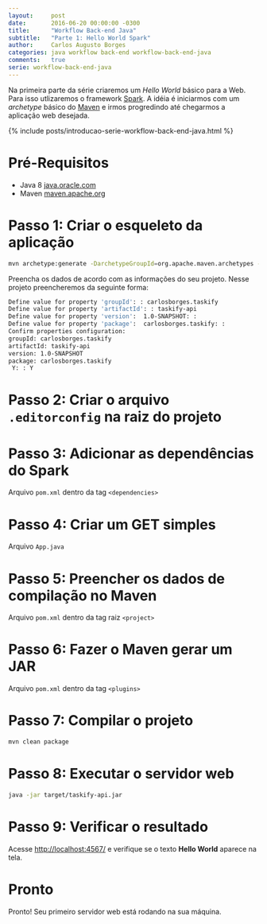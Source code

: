 ```yaml
---
layout:     post
date:       2016-06-20 00:00:00 -0300
title:      "Workflow Back-end Java"
subtitle:   "Parte 1: Hello World Spark"
author:     Carlos Augusto Borges
categories: java workflow back-end workflow-back-end-java
comments:   true
serie: workflow-back-end-java
---
```


Na primeira parte da série criaremos um *Hello World* básico para a Web. Para isso utlizaremos o framework [Spark][spark-java]. A idéia é iniciarmos com um *archetype* básico do [Maven][maven] e irmos progredindo até chegarmos a aplicação web desejada.

{% include posts/introducao-serie-workflow-back-end-java.html %}

# Pré-Requisitos

* Java 8 [java.oracle.com][java]
* Maven [maven.apache.org][maven]

# Passo 1: Criar o esqueleto da aplicação

```bash
mvn archetype:generate -DarchetypeGroupId=org.apache.maven.archetypes -DarchetypeArtifactId=maven-archetype-quickstart
```



Preencha os dados de acordo com as informações do seu projeto. Nesse projeto preencheremos da seguinte forma:

```bash
Define value for property 'groupId': : carlosborges.taskify
Define value for property 'artifactId': : taskify-api    
Define value for property 'version':  1.0-SNAPSHOT: :
Define value for property 'package':  carlosborges.taskify: :
Confirm properties configuration:
groupId: carlosborges.taskify
artifactId: taskify-api
version: 1.0-SNAPSHOT
package: carlosborges.taskify
 Y: : Y
```

# Passo 2: Criar o arquivo `.editorconfig` na raiz do projeto


<code
    data-gist-id="b1014ede537693c09d4d2215221433a2"
    data-gist-file=".editorconfig"></code>

# Passo 3: Adicionar as dependências do Spark

Arquivo `pom.xml` dentro da tag `<dependencies>`

<code
    data-gist-id="b1014ede537693c09d4d2215221433a2"
    data-gist-file="pom.xml"
    data-gist-line="24-33"></code>
<!--data-gist-highlight-line="24-33"-->

# Passo 4: Criar um GET simples

Arquivo `App.java`

<code
    data-gist-id="b1014ede537693c09d4d2215221433a2"
    data-gist-file="App.java"></code>

# Passo 5: Preencher os dados de compilação no Maven

Arquivo `pom.xml` dentro da tag raiz `<project>`

<code
    data-gist-id="b1014ede537693c09d4d2215221433a2"
    data-gist-file="pom.xml"
    data-gist-line="38-46"></code>


# Passo 6: Fazer o Maven gerar um JAR

Arquivo `pom.xml` dentro da tag `<plugins>`

<code
    data-gist-id="b1014ede537693c09d4d2215221433a2"
    data-gist-file="pom.xml"
    data-gist-line="47-69"></code>

# Passo 7: Compilar o projeto

```bash
mvn clean package
```

# Passo 8: Executar o servidor web

```bash
java -jar target/taskify-api.jar
```

# Passo 9: Verificar o resultado

Acesse [http://localhost:4567/][localhost] e verifique se o texto **Hello World** aparece na tela.

# Pronto

Pronto! Seu primeiro servidor web está rodando na sua máquina.

[java]:                 http://java.oracle.com
[maven]:                http://maven.apache.org/
[heroku-toolbelt]:      https://toolbelt.heroku.com/
[spark-java]:           http://sparkjava.com/
[github]:               http://github.com/
[git]:                  https://git-scm.com/
[heroku]:               http://heroku.com/
[travisci]:             http://travis-ci.org/
[editorconfig]:         http://editorconfig.org/
[google]:               http://google.com/
[localhost]:            http://localhost:4567/
